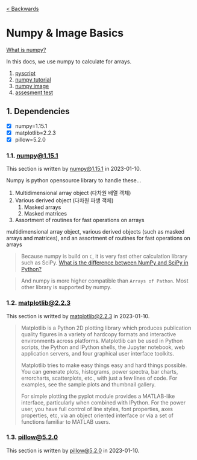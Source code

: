 [< Backwards](../../README.md)

# Numpy & Image Basics

[What is numpy?](./README.md#11-numpy1151)

In this docs, we use numpy to calculate for arrays.

1. [pyscript](./1_pyscript.py)
2. [numpy tutorial](./2_numpy_tutorial.ipynb)
3. [numpy image](./3_numpy_images.ipynb)
4. [assesment test](./4_numpy_image_assesment.ipynb)

## 1. Dependencies

- [x] numpy=1.15.1
- [x] matplotlib=2.2.3
- [x] pillow=5.2.0

### 1.1. numpy@1.15.1

This section is written by [numpy@1.15.1](https://numpy.org/doc/1.15/user/whatisnumpy.html) in 2023-01-10.

Numpy is python opensource library to handle these...

1. Multidimensional array object (다차원 배열 객체)
2. Various derived object (다차원 파생 객체)
    1. Masked arrays
    2. Masked matrices
3. Assortment of routines for fast operations on arrays

multidimensional array object, various derived objects (such as masked arrays and matrices), and an assortment of routines for fast operations on arrays

> Because numpy is build on `C`, it is very fast other calculation library such as SciPy.
> [What is the difference between NumPy and SciPy in Python?](https://www.educative.io/answers/what-is-the-difference-between-numpy-and-scipy-in-python)

> And numpy is more higher compatible than `Arrays of Pathon`. Most other library is supported by numpy.

### 1.2. matplotlib@2.2.3

This section is writted by [matplotlib@2.2.3](https://matplotlib.org/2.2.4/index.html) in 2023-01-10.

> Matplotlib is a Python 2D plotting library which produces publication quality figures in a variety of hardcopy formats and interactive environments across platforms. Matplotlib can be used in Python scripts, the Python and IPython shells, the Jupyter notebook, web application servers, and four graphical user interface toolkits.
>
> Matplotlib tries to make easy things easy and hard things possible. You can generate plots, histograms, power spectra, bar charts, errorcharts, scatterplots, etc., with just a few lines of code. For examples, see the sample plots and thumbnail gallery.
>
> For simple plotting the pyplot module provides a MATLAB-like interface, particularly when combined with IPython. For the power user, you have full control of line styles, font properties, axes properties, etc, via an object oriented interface or via a set of functions familiar to MATLAB users.


### 1.3. pillow@5.2.0

This section is written by [pillow@5.2.0](https://pillow.readthedocs.io/en/stable/releasenotes/5.2.0.html) in 2023-01-10.

